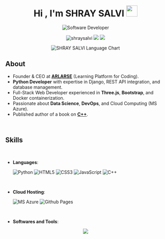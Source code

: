<h1 align="center"><b>Hi , I'm SHRAY SALVI </b><img src="https://media.giphy.com/media/hvRJCLFzcasrR4ia7z/giphy.gif"
    width="35"></h1>
<p align="center">
  <img
    src="https://readme-typing-svg.demolab.com?font=Reem+Kufi&weight=500&size=32&duration=6000&pause=1500&color=FF147A&center=true&vCenter=true&width=435&lines=Software+Developer;Full-Stack+Developer;Product+Engineer;Author"
    alt="Software Developer" />
</p>
<p align="center">
	<img src="https://komarev.com/ghpvc/?username=shraysalvi&label=Profile%20views&color=FF147A&style=for-the-badge&?" alt="shraysalvi"/>
	<a href="https://linkedin.com/in/shraysalvi"><img src="https://img.shields.io/badge/-shraysalvi-0077B5?style=for-the-badge&logo=Linkedin&logoColor=white"/></a>
	<a href="mailto:shraysalvi@yahoo.com"><img src="https://img.shields.io/badge/-shraysalvi@outlook.com-D14836?style=for-the-badge&logo=Gmail&logoColor=white"/></a>

</p>
<p align="center">
  <img src="https://github-readme-stats.vercel.app/api/top-langs/?username=shraysalvi&layout=donut&theme=radical&hide_border=true" alt="SHRAY SALVI Language Chart">
</p>

## <b> About</b>

- Founder & CEO at [**ARLARSE**](https://cramming.arlarse.tech) (Learning Platform for Coding).
- **Python Developer** with expertise in Django, REST API integration, and database management.
- Full-Stack Web Developer experienced in **Three.js**, **Bootstrap**, and Docker containerization.
- Passionate about **Data Science**, **DevOps**, and Cloud Computing (MS Azure).
- Published author of a book on [**C++**](https://notionpress.com/read/b-to-a-c).


<br>

## <b> Skills</b>

<br>

<p align="center">

- **Languages**:
    
   ![Python](https://img.shields.io/badge/Python%20-%2314354C.svg?style=for-the-badge&logo=python&logoColor=white)
   ![HTML5](https://img.shields.io/badge/HTML5%20-%23E34F26.svg?style=for-the-badge&logo=html5&logoColor=white)
   ![CSS3](https://img.shields.io/badge/CSS%20-%231572B6.svg?style=for-the-badge&logo=css3&logoColor=white)
   ![JavaScript](https://img.shields.io/badge/JavaScript%20-%23F7DF1E.svg?style=for-the-badge&logo=javascript&logoColor=black)
   ![C++](https://img.shields.io/badge/C++%20-%2300599C.svg?style=for-the-badge&logo=c%2B%2B&logoColor=white)

<br>   

- **Cloud Hosting**:

    ![MS Azure](https://img.shields.io/badge/MS%20Azure-%2300599C.svg?style=for-the-badge&logo=microsoftazure&logoColor=white)
    ![Github Pages](https://img.shields.io/badge/GitHub%20Pages-%23222222.svg?style=for-the-badge&logo=githubpages&logoColor=white)
    
<br>

- **Softwares and Tools**:

<p align="center">
  <a href="https://skillicons.dev">
    <img src="https://skillicons.dev/icons?i=django,postgres,sqlite,bootstrap,jquery,threejs,git,aws,nginx,discord,docker,firebase,github,linux,md,nodejs,postman,bash,vscode,replit,stackoverflow,devto&perline=14" />
  </a>
</p>

<br>

